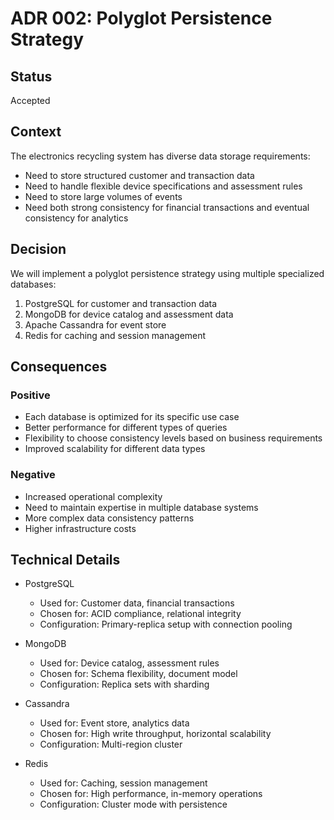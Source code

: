 # ADR 002: Polyglot Persistence Strategy

## Status
Accepted

## Context
The electronics recycling system has diverse data storage requirements:
- Need to store structured customer and transaction data
- Need to handle flexible device specifications and assessment rules
- Need to store large volumes of events
- Need both strong consistency for financial transactions and eventual consistency for analytics

## Decision
We will implement a polyglot persistence strategy using multiple specialized databases:
1. PostgreSQL for customer and transaction data
2. MongoDB for device catalog and assessment data
3. Apache Cassandra for event store
4. Redis for caching and session management

## Consequences

### Positive
- Each database is optimized for its specific use case
- Better performance for different types of queries
- Flexibility to choose consistency levels based on business requirements
- Improved scalability for different data types

### Negative
- Increased operational complexity
- Need to maintain expertise in multiple database systems
- More complex data consistency patterns
- Higher infrastructure costs

## Technical Details
- PostgreSQL
  - Used for: Customer data, financial transactions
  - Chosen for: ACID compliance, relational integrity
  - Configuration: Primary-replica setup with connection pooling

- MongoDB
  - Used for: Device catalog, assessment rules
  - Chosen for: Schema flexibility, document model
  - Configuration: Replica sets with sharding

- Cassandra
  - Used for: Event store, analytics data
  - Chosen for: High write throughput, horizontal scalability
  - Configuration: Multi-region cluster

- Redis
  - Used for: Caching, session management
  - Chosen for: High performance, in-memory operations
  - Configuration: Cluster mode with persistence 